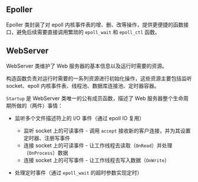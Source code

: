 ## Epoller

Epoller 类封装了对 epoll 内核事件表的增、删、改等操作，提供更便捷的函数接口，避免后续需要直接调用繁琐的 `epoll_wait` 和 `epoll_ctl` 函数。

## WebServer

WebServer 类维护了 Web 服务器的基本信息以及运行时需要的资源。

构造函数负责对运行时需要的一系列资源进行初始化操作，这些资源主要包括监听 socket、epoll 内核事件表、线程池、数据库连接池、定时器容器。

`Startup` 是 WebServer 类唯一的公有成员函数，描述了 Web 服务器整个生命周期所做的（两件）事情：

- 监听多个文件描述符上的 I/O 事件（通过 epoll IO 复用）
  
  - 监听 socket 上的可读事件 - 调用 `accept` 接收新的客户连接，并为其设置定时器、注册写事件
  - 连接 socket 上的可读事件 - 让工作线程去读取（`OnRead`）并处理（`OnProcess`）数据
  - 连接 socket 上的可写事件 - 让工作线程去写入数据（`OnWrite`）
  
- 处理定时事件（通过 `epoll_wait` 的超时参数实现定时）
